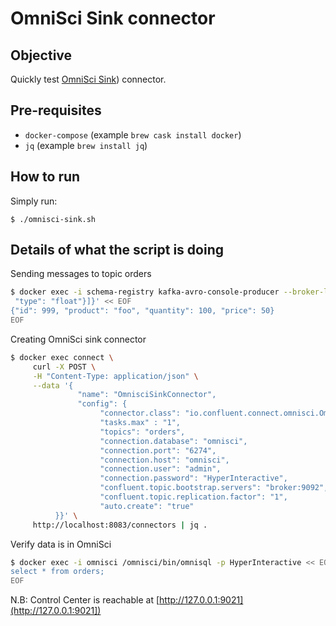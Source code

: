 # OmniSci Sink connector

## Objective

Quickly test [OmniSci Sink](https://docs.confluent.io/current/connect/kafka-connect-omnisci/index.html#kconnect-long-omnisci-sink-connector)) connector.

## Pre-requisites

* `docker-compose` (example `brew cask install docker`)
* `jq` (example `brew install jq`)


## How to run

Simply run:

```
$ ./omnisci-sink.sh
```

## Details of what the script is doing

Sending messages to topic orders

```bash
$ docker exec -i schema-registry kafka-avro-console-producer --broker-list broker:9092 --topic orders --property value.schema='{"type":"record","name":"myrecord","fields":[{"name":"id","type":"int"},{"name":"product", "type": "string"}, {"name":"quantity", "type": "int"}, {"name":"price",
 "type": "float"}]}' << EOF
{"id": 999, "product": "foo", "quantity": 100, "price": 50}
EOF
```

Creating OmniSci sink connector

```bash
$ docker exec connect \
     curl -X POST \
     -H "Content-Type: application/json" \
     --data '{
               "name": "OmnisciSinkConnector",
               "config": {
                    "connector.class": "io.confluent.connect.omnisci.OmnisciSinkConnector",
                    "tasks.max" : "1",
                    "topics": "orders",
                    "connection.database": "omnisci",
                    "connection.port": "6274",
                    "connection.host": "omnisci",
                    "connection.user": "admin",
                    "connection.password": "HyperInteractive",
                    "confluent.topic.bootstrap.servers": "broker:9092",
                    "confluent.topic.replication.factor": "1",
                    "auto.create": "true"
          }}' \
     http://localhost:8083/connectors | jq .
```

Verify data is in OmniSci

```bash
$ docker exec -i omnisci /omnisci/bin/omnisql -p HyperInteractive << EOF
select * from orders;
EOF
```

N.B: Control Center is reachable at [http://127.0.0.1:9021](http://127.0.0.1:9021])
